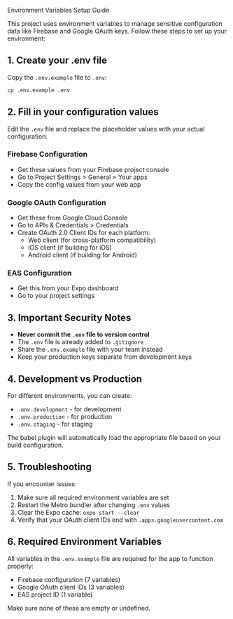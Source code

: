  Environment Variables Setup Guide

This project uses environment variables to manage sensitive configuration data like Firebase and Google OAuth keys. Follow these steps to set up your environment:

## 1. Create your .env file

Copy the `.env.example` file to `.env`:

```bash
cp .env.example .env
```

## 2. Fill in your configuration values

Edit the `.env` file and replace the placeholder values with your actual configuration:

### Firebase Configuration
- Get these values from your Firebase project console
- Go to Project Settings > General > Your apps
- Copy the config values from your web app

### Google OAuth Configuration  
- Get these from Google Cloud Console
- Go to APIs & Credentials > Credentials
- Create OAuth 2.0 Client IDs for each platform:
  - Web client (for cross-platform compatibility)
  - iOS client (if building for iOS)
  - Android client (if building for Android)

### EAS Configuration
- Get this from your Expo dashboard
- Go to your project settings

## 3. Important Security Notes

- **Never commit the `.env` file to version control**
- The `.env` file is already added to `.gitignore`
- Share the `.env.example` file with your team instead
- Keep your production keys separate from development keys

## 4. Development vs Production

For different environments, you can create:
- `.env.development` - for development
- `.env.production` - for production
- `.env.staging` - for staging

The babel plugin will automatically load the appropriate file based on your build configuration.

## 5. Troubleshooting

If you encounter issues:

1. Make sure all required environment variables are set
2. Restart the Metro bundler after changing `.env` values
3. Clear the Expo cache: `expo start --clear`
4. Verify that your OAuth client IDs end with `.apps.googleusercontent.com`

## 6. Required Environment Variables

All variables in the `.env.example` file are required for the app to function properly:

- Firebase configuration (7 variables)
- Google OAuth client IDs (3 variables) 
- EAS project ID (1 variable)

Make sure none of these are empty or undefined.
